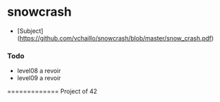 # snowcrash

* [Subject] (https://github.com/vchaillo/snowcrash/blob/master/snow_crash.pdf)

### Todo
- level08 a revoir
- level09 a revoir

=============
Project of 42
